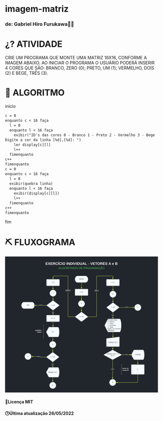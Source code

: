 # imagem-matriz


### de: Gabriel Hiro Furukawa👨‍💻

# ¿? **ATIVIDADE**
  CRIE UM PROGRAMA QUE MONTE UMA MATRIZ 16X16, CONFORME A IMAGEM ABAIXO. 
  AO INICIAR O PROGRAMA O USUÁRIO PODERÁ INSERIR 4 CORES QUE SÃO: 
  BRANCO, ZERO (0); PRETO,  UM (1); VERMELHO, DOIS (2) E BEGE, TRÊS (3).
  
# 📑 **ALGORITMO**

  inicio

    c = 0
    enquanto c < 16 faça
      l = 0
      enquanto l < 16 faça
        exibir("ID's das cores 0 - Branco 1 - Preto 2 - Vermelho 3 - Bege Digite a cor da linha [%d],[%d]: ")
        ler display[c][l]
        l++
      fimenquanto
    c++
    fimenquanto
    c = 0
    enquanto c < 16 faça
      l = 0
      exibir(quebra linha)
      enquanto l < 16 faça
        exibir(display[c][l])
        l++
      fimenquanto
    c++
    fimenquanto

   fim


		
# ⛏ **FLUXOGRAMA**

![fluxograma](https://github.com/GabrielHiro/imagem-matriz/blob/c65717ee32676178c7a3dfda21cc10b49b48aa73/fluxograma_imagem_matrix.svg)

#### 📑Licença MIT
#### 🕑Última atualização 26/05/2022
